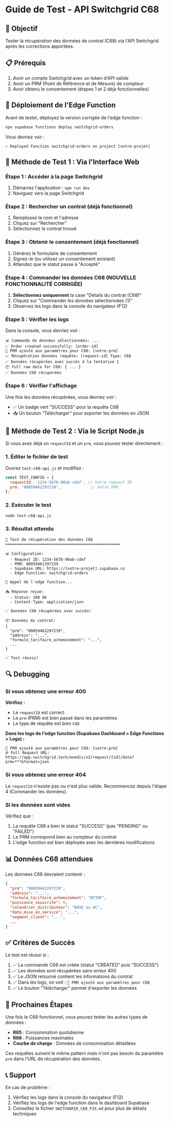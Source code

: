 # Guide de Test - API Switchgrid C68

## 🎯 Objectif

Tester la récupération des données de contrat (C68) via l'API Switchgrid après les corrections apportées.

## 📋 Prérequis

1. Avoir un compte Switchgrid avec un token d'API valide
2. Avoir un PRM (Point de Référence et de Mesure) de compteur
3. Avoir obtenu le consentement (étapes 1 et 2 déjà fonctionnelles)

## 🚀 Déploiement de l'Edge Function

Avant de tester, déployez la version corrigée de l'edge function :

```bash
npx supabase functions deploy switchgrid-orders
```

Vous devriez voir :
```
✓ Deployed Function switchgrid-orders on project [votre-projet]
```

## 🧪 Méthode de Test 1 : Via l'Interface Web

### Étape 1 : Accéder à la page Switchgrid
1. Démarrez l'application : `npm run dev`
2. Naviguez vers la page Switchgrid

### Étape 2 : Rechercher un contrat (déjà fonctionnel)
1. Remplissez le nom et l'adresse
2. Cliquez sur "Rechercher"
3. Sélectionnez le contrat trouvé

### Étape 3 : Obtenir le consentement (déjà fonctionnel)
1. Générez le formulaire de consentement
2. Signez-le (ou utilisez un consentement existant)
3. Attendez que le statut passe à "Accepté"

### Étape 4 : Commander les données C68 (NOUVELLE FONCTIONNALITÉ CORRIGÉE)
1. **Sélectionnez uniquement** la case "Détails du contrat (C68)"
2. Cliquez sur "Commander les données sélectionnées (1)"
3. Observez les logs dans la console du navigateur (F12)

### Étape 5 : Vérifier les logs

Dans la console, vous devriez voir :

```
📊 Commande de données sélectionnées: ...
✅ Order created successfully: [order-id]
🔑 PRM ajouté aux paramètres pour C68: [votre-prm]
📈 Récupération données requête: [request-id] Type: C68
✅ Données récupérées avec succès à la tentative 1
📦 Full raw data for C68: { ... }
✅ Données C68 récupérées
```

### Étape 6 : Vérifier l'affichage

Une fois les données récupérées, vous devriez voir :
- ✅ Un badge vert "SUCCESS" pour la requête C68
- 📥 Un bouton "Télécharger" pour exporter les données en JSON

## 🧪 Méthode de Test 2 : Via le Script Node.js

Si vous avez déjà un `requestId` et un `prm`, vous pouvez tester directement :

### 1. Éditer le fichier de test

Ouvrez `test-c68-api.js` et modifiez :

```javascript
const TEST_CONFIG = {
  requestId: '1234-5678-90ab-cdef', // Votre request ID
  prm: '00059461297239',             // Votre PRM
};
```

### 2. Exécuter le test

```bash
node test-c68-api.js
```

### 3. Résultat attendu

```
🧪 Test de récupération des données C68
==================================================

📊 Configuration:
  - Request ID: 1234-5678-90ab-cdef
  - PRM: 00059461297239
  - Supabase URL: https://[votre-projet].supabase.co
  - Edge Function: switchgrid-orders

📡 Appel de l'edge function...

📥 Réponse reçue:
  - Status: 200 OK
  - Content-Type: application/json

✅ Données C68 récupérées avec succès!

📦 Données du contrat:
{
  "prm": "00059461297239",
  "address": "...",
  "formule_tarifaire_acheminement": "...",
  ...
}

✅ Test réussi!
```

## 🔍 Debugging

### Si vous obtenez une erreur 400

**Vérifiez :**
- Le `requestId` est correct
- Le `prm` (PRM) est bien passé dans les paramètres
- Le type de requête est bien `C68`

**Dans les logs de l'edge function (Supabase Dashboard > Edge Functions > Logs) :**
```
🔑 PRM ajouté aux paramètres pour C68: [votre-prm]
🌐 Full Request URL: https://app.switchgrid.tech/enedis/v2/request/[id]/data?prm=***&format=json
```

### Si vous obtenez une erreur 404

Le `requestId` n'existe pas ou n'est plus valide. Recommencez depuis l'étape 4 (Commander les données).

### Si les données sont vides

Vérifiez que :
1. La requête C68 a bien le statut "SUCCESS" (pas "PENDING" ou "FAILED")
2. Le PRM correspond bien au compteur du contrat
3. L'edge function est bien déployée avec les dernières modifications

## 📊 Données C68 attendues

Les données C68 devraient contenir :

```json
{
  "prm": "00059461297239",
  "address": "...",
  "formule_tarifaire_acheminement": "BTINF",
  "puissance_souscrite": 9,
  "calendrier_distributeur": "BASE ou HC",
  "date_mise_en_service": "...",
  "segment_client": "...",
  ...
}
```

## ✅ Critères de Succès

Le test est réussi si :

1. ✅ La commande C68 est créée (statut "CREATED" puis "SUCCESS")
2. ✅ Les données sont récupérées sans erreur 400
3. ✅ Le JSON retourné contient les informations du contrat
4. ✅ Dans les logs, on voit : `🔑 PRM ajouté aux paramètres pour C68`
5. ✅ Le bouton "Télécharger" permet d'exporter les données

## 🎉 Prochaines Étapes

Une fois le C68 fonctionnel, vous pouvez tester les autres types de données :

- **R65** : Consommation quotidienne
- **R66** : Puissances maximales
- **Courbe de charge** : Données de consommation détaillées

Ces requêtes suivent le même pattern mais n'ont pas besoin du paramètre `prm` dans l'URL de récupération des données.

## 📞 Support

En cas de problème :

1. Vérifiez les logs dans la console du navigateur (F12)
2. Vérifiez les logs de l'edge function dans le dashboard Supabase
3. Consultez le fichier `SWITCHGRID_C68_FIX.md` pour plus de détails techniques

